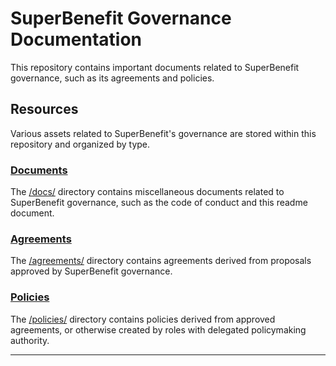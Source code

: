 # SuperBenefit Governance Documentation

This repository contains important documents related to SuperBenefit governance, such as its agreements and policies.

<!-- Members of SuperBenefit can contribute to this repository by following the instructions located in [contributing.md](CONTRIBUTING.md). Please see [governance.md](governance.md) for information about how these contributions are governed. -->

<!--
## Foundational Documents

Foundational Documents are used to record and communicate the most important information related to your DAO, such as its Constitution.

To add foundational documents, create a Markdown (.md) file containing the text of your document and add it to the root folder of this repository. Then add a description of your document under a pretty-linked 3rd-level heading below.
-->
<!--
## Guides

### [Governance.md](governance.md)

The GOVERNANCE.md file should be located at the root of this repository or the top level of the /docs/ directory.

The [Governance.md](GOVERNANCE.md) document describes the process by which changes to this repository are reviewed and (conditionally) accepted.

### [Contributing.md](CONTRIBUTING.md)

The [CONTRIBUTING.md](CONTRIBUTING.md) file should be located at the root of this repository or the top level of the /docs/ directory.

The [[Contributing.md]] document provides information useful to DAO members who wish to contribute to this repository.

---
-->

## Resources

Various assets related to SuperBenefit's governance are stored within this repository and organized by type.

### [Documents](docs/README.md)

The [/docs/](docs/README.md) directory contains miscellaneous documents related to SuperBenefit governance, such as the code of conduct and this readme document.

### [Agreements](/agreements/readme.md)

The [/agreements/](/agreements/readme.md) directory contains agreements derived from proposals approved by SuperBenefit governance.

### [Policies](policies/readme.md)

The [/policies/](policies/readme.md) directory contains policies derived from approved agreements, or otherwise created by roles with delegated policymaking authority.

---
<!-- 
## Links
List important links (such as your organization's social platforms, website, workspaces, etc.) here.
-->

<!-- Please Do Not Remove --!
This repository is based on a template originally created by [rathermercurial.eth](https://rathermercurial.eth.limo/), using open-source content from:

- https://github.com/metagov/constitution-template
- 

To modify the source template, please make a pull request to https://github.com/rathermercurial/dao/. 
-->
